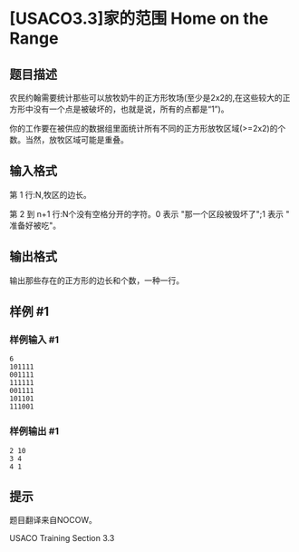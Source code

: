# [USACO3.3]家的范围 Home on the Range

## 题目描述

农民约翰需要统计那些可以放牧奶牛的正方形牧场(至少是2x2的,在这些较大的正方形中没有一个点是被破坏的，也就是说，所有的点都是“1”)。

你的工作要在被供应的数据组里面统计所有不同的正方形放牧区域(>=2x2)的个数。当然，放牧区域可能是重叠。


## 输入格式

第 1 行:N,牧区的边长。

第 2 到 n+1 行:N个没有空格分开的字符。0 表示 "那一个区段被毁坏了";1 表示 " 准备好被吃"。


## 输出格式

输出那些存在的正方形的边长和个数，一种一行。


## 样例 #1

### 样例输入 #1
```
6
101111
001111
111111
001111
101101
111001
```

### 样例输出 #1

```
2 10
3 4
4 1
```

## 提示

题目翻译来自NOCOW。

USACO Training Section 3.3

